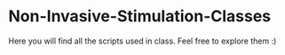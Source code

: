 # Non-Invasive-Stimulation-Classes
Here you will find all the scripts used in class. Feel free to explore them :)
